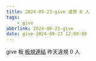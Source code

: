 ```yaml
---
title: 2024-09-23-give 違規 0 人
tags:
    - give
abbrlink: 2024-09-23-give
date: give-2024-09-23 12:00:00
---
```

give 板 [板規連結](https://www.ptt.cc/bbs/give/M.1612495900.A.C32.html)
昨天違規 0 人
